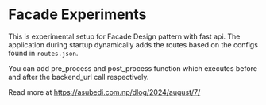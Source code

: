 # Facade Experiments

This is experimental setup for Facade Design pattern with fast api.
The application during startup dynamically adds the routes based on the configs found in `routes.json`.  

You can add pre_process and post_process function which executes before and after the backend_url call respectively.

Read more at https://asubedi.com.np/dlog/2024/august/7/

